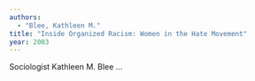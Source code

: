 ```yaml
---
authors:
  - "Blee, Kathleen M."
title: "Inside Organized Racism: Women in the Hate Movement"
year: 2003
---
```


Sociologist Kathleen M. Blee ...
